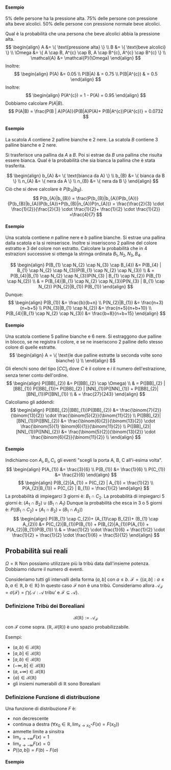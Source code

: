 #### Esempio
5% delle persone ha la pressione alta.
75% delle persone con pressione alta beve alcolici.
50% delle persone con pressione normale beve alcolici.

Qual è la probabilità che una persona che beve alcolici abbia la pressione alta.
$$
\begin{align}
A &= \{ \text{pressione alta} \} \\
B &= \{ \text{beve alcolici} \} \\
\Omega &= \{ A \cap B, A^{c} \cap B, A \cap B^{c}, A^{c} \cap B^{c} \} \\
\mathcal{A}  &= \mathcal{P}(\Omega)
\end{align}
$$
Inoltre:
$$
\begin{align}
P(A) &= 0.05 \\
P(B|A)  & = 0.75 \\
P(B|A^{c}) & = 0.5
\end{align}
$$
Inoltre:
$$
\begin{align}
P(A^{c}) = 1 - P(A) = 0.95
\end{align}
$$
Dobbiamo calcolare $P(A|B)$.
$$ 
P(A|B) = \frac{P(B | A)P(A)}{P(B|A)P(A)+ P(B|A^{c})P(A^{c})} = 0.0732
$$
#### Esempio
La scatola $A$ contiene 2 palline bianche e 2 nere.
La scatola $B$ contiene 3 palline bianche e 2 nere.

Si trasferisce una pallina da $A$ a $B$. Poi si estrae da $B$ una pallina che risulta essere bianca.
Qual è la probabilità che sia bianca la pallina che è stata trasferita.

$$
\begin{align}
b_{A} &= \{ \text{bianca da A} \} \\
b_{B} &= \{ bianca da B \} \\
n_{A} &= \{ nera da A \} \\
n_{B} &= \{ nera da B \}
\end{align}
$$
Ciò che si deve calcolare è $P(b_{A}|b_{B})$.
$$
P(b_{A}|b_{B}) = \frac{P(b_{B}|b_{A})P(b_{A})}{P(b_{B}|b_{A})P(b_{A})+P(b_{B}|n_{A})P(n_{A})} = \frac{\frac{2}{3} \cdot \frac{1}{2}}{\frac{2}{3} \cdot \frac{1}{2}+ \frac{1}{2} \cdot \frac{1}{2}} =\frac{4}{7}
$$
#### Esempio
Una scatola contiene $n$ palline nere e $b$ palline bianche.
Si estrae una pallina dalla scatola e la si reinserisce. Inoltre si inseriscono 2 palline del colore estratto e 3 del colore non estratto.
Calcolare la probabilità che in 4 estrazioni successive si ottenga la stringa ordinata $B_{1},N_{2},N_{3},B_{4}$.

$$
\begin{align}
P(B_{1} \cap N_{2} \cap N_{3} \cap B_{4}) &= P(B_{4} | B_{1} \cap N_{2} \cap N_{3})P(B_{1} \cap N_{2} \cap N_{3})  \\
 & = P(B_{4}|B_{1} \cap N_{2} \cap N_{3})P(N_{3} | B_{1} \cap N_{2}) P(B_{1} \cap N_{2}) \\
 & = P(B_{4}|B_{1} \cap N_{2} \cap N_{3})P(N_{3} | B_{1} \cap N_{2}) P(N_{2}|B_{1}) P(B_{1})
\end{align}
$$
Dunque:
$$
\begin{align}
P(B_{1}) &= \frac{b}{b+n} \\
P(N_{2}|B_{1}) &= \frac{n+3}{n+b+5} \\
P(N_{3}|B_{1} \cap N_{2}) &= \frac{n+5}{n+b+10} \\
P(B_{4}|B_{1} \cap N_{2} \cap N_{3}) &= \frac{b+8}{n+b+15} 
\end{align}
$$
#### Esempio
Una scatola contiene 5 palline bianche e 6 nere. Si estraggono due palline in blocco, se ne registra il colore, e se ne inseriscono 2 palline dello stesso colore di quelle estratte.
$$
\begin{align}
A = \{ \text{le due palline estratte la seconda volte sono bianche} \} \\
\end{align}
$$
Gli elenchi sono del tipo $[CC]_{i}$ dove $C$ è il colore e $i$ il numero dell'estrazione, senza tener conto dell'ordine.
$$
\begin{align}
P([BB]_{2}) &= P([BB]_{2} \cap \Omega) \\
 & = P([BB]_{2} |[BB]_{1}) P([BB]_{1})+ P([BB]_{2} | [NN]_{1})P([NN]_{1}) + P([BB]_{2}|[BN]_{1})P([BN]_{1}) \\
 & = \frac{27}{243}
\end{align}
$$
Calcoliamo gli addendi:
$$
\begin{align}
P([BB]_{2}|[BB]_{1})P([BB]_{2}) &= \frac{\binom{7}{2}}{\binom{13}{2}} \cdot \frac{\binom{5}{2}}{\binom{11}{2}} \\
P([BB]_{2}|[BN]_{1})P([BN]_{2}) &= \frac{\binom{6}{2}}{\binom{13}{2}} \cdot \frac{\binom{5}{1} \binom{6}{1}}{\binom{11}{2}} \\
P([BB]_{2}|[NN]_{1})P([NN]_{2}) &= \frac{\binom{5}{2}}{\binom{13}{2}} \cdot \frac{\binom{6}{2}}{\binom{11}{2}} \\
\end{align}
$$
#### Esempio
Indichiamo con $A_{i}, B_{i}, C_{i}$, gli eventi "scegli la porta A, B, C all'i-esima volta".
$$
\begin{align}
P(A_{1}) &= \frac{3}{6} \\
P(B_{1})  &= \frac{1}{6} \\
P(C_{1}) &= \frac{2}{6}
\end{align}
$$
$$
\begin{align}
P(B_{2}|A_{1}) = P(C_{2} | A_{1}) = \frac{1}{2} \\
P(A_{2}|B_{1}) =  P(C_{2} | B_{1}) = \frac{1}{2}
\end{align}
$$
La probabilità di impiegarci 3 giorni è: $B_{1} \cap C_{2}$.
La probabilità di impiegarci 5 giorni è: $(A_{1} \cap B_{2}) \cup (B_{1} \cap A_{1})$
Dunque la probabilità che esca in 3 o 5 giorni è: $P((B_{1} \cap C_{2})+ (A_{1}\cap B_{2})+ (B_{1} \cap A_{2}))$
$$
\begin{align}
P((B_{1} \cap C_{2})+ (A_{1}\cap B_{2})+ (B_{1} \cap A_{2}))  &= P(C_{2}|B_{1})P(B_{1}) + P(B_{2}|A_{1})P(A_{1}) + P(A_{2}|B_{1})P(B_{1}) \\
 & = \frac{1}{2} \cdot \frac{1}{6} + \frac{1}{2} \cdot \frac{1}{2} + \frac{1}{2} \cdot \frac{1}{6} = \frac{5}{12}
\end{align}
$$
## Probabilità sui reali
$\Omega = \mathbb{R}$
Non possiamo utilizzare più la tribù data dall'insieme potenza. Dobbiamo ridurre il numero di eventi.

Consideriamo tutti gli intervalli della forma $(a, b]$ con $a \leq b$.
$\mathcal{F}= \{ (a, b]: a \leq b, a \in \mathbb{R}, b \in \mathbb{R} \}$
In questo caso $\mathcal{F}$ non è una tribù.
Consideriamo allora $\mathcal{A}_{\mathcal{F}} = \sigma(\mathcal{F}) = \bigcap \{ \mathcal{A} : \mathcal{A} \text{ tribu' e } \mathcal{F} \subseteq \mathcal{A} \}$.

### Definizione Tribù dei Borealiani
$$
\mathcal{B}(\mathbb{R}) := \mathcal{A}_{\mathcal{F}}
$$
con $\mathcal{F}$ come sopra.
$(\mathbb{R}, \mathcal{B}(\mathbb{R}))$ è uno spazio probabilizzabile.

Esempi:
- $(a, b) \in \mathcal{B}(\mathbb{R})$
- $[a, b] \in \mathcal{B}(\mathbb{R})$
- $[a, b) \in \mathcal{B}(\mathbb{R})$
- $(-\infty, b] \in \mathcal{B}(\mathbb{R})$
- $(a, +\infty) \in \mathcal{B}(\mathbb{R})$
- $\{ a \} \in \mathcal{B}(\mathbb{R})$
- gli insiemi numerabili di $\mathbb{R}$ sono Borealiani

### Definizione Funzione di distribuzione
Una funzione di distribuzione $F$ è:
- non decrescente
- continua a destra ($\forall x_{0} \in \mathbb{R}, \lim_{ x \to x_{0}^{+} } F(x) = F(x_{0})$)
- ammette limite a sinsitra
- $\lim_{ x \to +\infty } F(x) = 1$
- $\lim_{ x \to -\infty } F(x) = 0$
- $P((a, b]) = F(b) - F(a)$

#### Esempio

